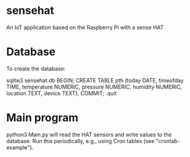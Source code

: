 # sensehat
An IoT application based on the Raspberry Pi with a sense HAT

# Database

To create the database:

sqlite3 sensehat.db
BEGIN;
CREATE TABLE pth (today DATE, timeofday TIME, temperature NUMERIC, pressure NUMERIC, humidity NUMERIC, location TEXT, device TEXT);
COMMIT;
.quit

# Main program
python3 Main.py will read the HAT sensors and write values to the database. Run this periodically, e.g., using Cron tables (see "crontab-example").

